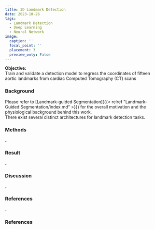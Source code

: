 ```yaml
---
title: 3D Landmark Detection
date: 2023-10-26
tags:
  - Landmark Detection
  - Deep Learning
  - Neural Network
image: 
  caption: '' 
  focal_point: ''
  placement: 3
  preview_only: False
---
```


**Objective:**\
Train and validate a detection model to regress the coordinates of fifteen aortic landmarks from cardiac Computed Tomography (CT) scans
<!--more-->

### **Background**
Please refer to [Landmark-guided Segmentation]({{< relref "Landmark-Guided Segmentation/index.md" >}}) for the overall motivation and the physiological background behind this work.
<br>
There exist several distinct architectures for landmark detection tasks. 


### **Methods**
..

### **Result**
..

### **Discussion**
..

### **References**
..

### **References**



 

